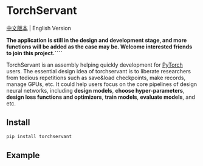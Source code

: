 # TorchServant

[中文版本](https://github.com/QixuanAI/pytorch_AI_Engine/blob/master/README.md) | English Version

**The application is still in the design and development stage, and more functions will be added as the case may be.
Welcome interested friends to join this project.````**

TorchServant is an assembly helping quickly development for [PyTorch](https://pytorch.org) users.
The essential design idea of torchservant is to liberate researchers from tedious repetitions 
such as save&load checkpoints, make records, manage GPUs, etc.
It could help users focus on the core pipelines of design neural networks, including
**design models**,
**choose hyper-parameters**,
**design loss functions and optimizers**,
**train models**,
**evaluate models**,
and etc.



## Install

```bash
pip install torchservant
```

## Example